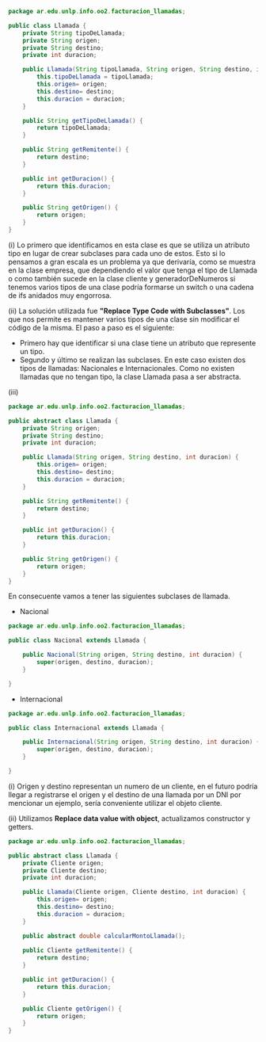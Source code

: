 ```java
package ar.edu.unlp.info.oo2.facturacion_llamadas;

public class Llamada {
	private String tipoDeLlamada;
	private String origen;
	private String destino;
	private int duracion;

	public Llamada(String tipoLlamada, String origen, String destino, int duracion) {
		this.tipoDeLlamada = tipoLlamada;
		this.origen= origen;
		this.destino= destino;
		this.duracion = duracion;
	}

	public String getTipoDeLlamada() {
		return tipoDeLlamada;
	}

	public String getRemitente() {
		return destino;
	}

	public int getDuracion() {
		return this.duracion;
	}

	public String getOrigen() {
		return origen;
	}
}
```
(i) Lo primero que identificamos en esta clase es que se utiliza un atributo tipo en lugar de crear subclases para cada uno de estos. Esto si lo pensamos a gran escala es un problema ya que derivaría, como se muestra en la clase empresa, que dependiendo el valor que tenga el tipo de Llamada o como también sucede en la clase cliente y generadorDeNumeros si tenemos varios tipos de una clase podría formarse un switch o una cadena de ifs anidados muy engorrosa.

(ii) La solución utilizada fue **"Replace Type Code with Subclasses"**. Los que nos permite es mantener varios tipos de una clase sin modificar el código de la misma. El paso a paso es el siguiente:
- Primero hay que identificar si una clase tiene un atributo que represente un tipo.
- Segundo y último se realizan las subclases. En este caso existen dos tipos de llamadas: Nacionales e Internacionales. Como no existen llamadas que no tengan tipo, la clase Llamada pasa a ser abstracta.

(iii)
```java
package ar.edu.unlp.info.oo2.facturacion_llamadas;

public abstract class Llamada {
	private String origen;
	private String destino;
	private int duracion;

	public Llamada(String origen, String destino, int duracion) {
		this.origen= origen;
		this.destino= destino;
		this.duracion = duracion;
	}

	public String getRemitente() {
		return destino;
	}

	public int getDuracion() {
		return this.duracion;
	}

	public String getOrigen() {
		return origen;
	}
}
```
En consecuente vamos a tener las siguientes subclases de llamada.

- Nacional
```java
package ar.edu.unlp.info.oo2.facturacion_llamadas;

public class Nacional extends Llamada {

	public Nacional(String origen, String destino, int duracion) {
		super(origen, destino, duracion);
	}

}
```

- Internacional
```java
package ar.edu.unlp.info.oo2.facturacion_llamadas;

public class Internacional extends Llamada {

	public Internacional(String origen, String destino, int duracion) {
		super(origen, destino, duracion);
	}

}
```
(i) Origen y destino representan un numero de un cliente, en el futuro podría llegar a registrarse el origen y el destino de una llamada por un DNI por mencionar un ejemplo, sería conveniente utilizar el objeto cliente.

(ii) Utilizamos **Replace data value with object**, actualizamos constructor y getters.

```java
package ar.edu.unlp.info.oo2.facturacion_llamadas;

public abstract class Llamada {
    private Cliente origen;
    private Cliente destino;
    private int duracion;

    public Llamada(Cliente origen, Cliente destino, int duracion) {
        this.origen= origen;
        this.destino= destino;
        this.duracion = duracion;
    }

    public abstract double calcularMontoLlamada();
    
    public Cliente getRemitente() {
        return destino;
    }

    public int getDuracion() {
        return this.duracion;
    }

    public Cliente getOrigen() {
        return origen;
    }
} 
```
